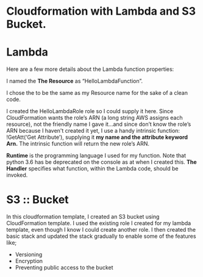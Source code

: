  
# Cloudformation with Lambda and S3 Bucket.
 
# Lambda
Here are a few more details about the Lambda function properties:

I named the **The Resource** as “HelloLambdaFunction”.

I chose the to be the same as my Resource name for the sake of a clean code.

I created the HelloLambdaRole role so I could supply it here. Since CloudFormation wants the role’s ARN (a long string AWS assigns each resource), not the friendly name I gave it...and since don’t know the role’s ARN because I haven't created it yet, I use a handy intrinsic function: !GetAtt(‘Get Attribute’), supplying it **my name and the attribute keyword Arn.** The intrinsic function will return the new role’s ARN. <br>

**Runtime** is the programming language I used for my function. Note that python 3.6 has be deprecated on the console as at when I created this.
**The Handler** specifies what function, within the Lambda code, should be invoked.


# S3 :: Bucket 
In this cloudformation template, I created an S3 bucket using CloudFormation template. I used the existing role I created for my lambda template, even though I know I could create another role. I then created the basic stack and updated the stack gradually to enable some of the features like;

- Versioning
- Encryption
- Preventing public access to the bucket